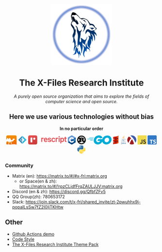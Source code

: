 <div align="center">

<img src="/images/logo.png" height="200px">

# The X-Files Research Institute

*A purely open source organization that aims to explore the fields of computer science and open source.*

## Here we use various technologies without bias
__In no particular order__

<img src="/images/colour-icon.png" height="30px">
<img src="/images/fsharp256.png" height="30px">
<img src="/images/Rescript-logo.svg.png" height="30px">
<img src="/images/ISO_C++_Logo.svg.png" height="30px">
<img src="/images/Rust_programming_language_black_logo.svg.png" height="30px">
<img src="/images/768px-Go_Logo_Blue.svg.png" height="30px">
<img src="/images/Scala-spiral-noise-sm.png" height="30px">
<img src="/images/Java_programming_language_logo.svg.png" height="30px">
<img src="/images/racket-logo.svg" height="30px">
<img src="/images/JavaScript-logo.png" height="30px">
<img src="/images/Typescript_logo_2020.svg.png" height="30px">
<img src="/images/Python-logo-notext.svg.png" height="30px">

</div>

### Community
- Matrix (en): https://matrix.to/#/#x-fri:matrix.org
  - or Space(en & zh): https://matrix.to/#/!rpzCLjdfFrqZAULJJV:matrix.org
- Discord (en & zh): https://discord.gg/QfbfZFv5
- QQ Group(zh): 780653172
- Slack: https://join.slack.com/t/x-fri/shared_invite/zt-2pwuhhx9j-popaILsSw7fZ2I0IjTKHtw

## Other

- [Github Actions demo](/actions)
- [Code Style](/codestyle)
- [The X-Files Research Institute Theme Pack](https://github.com/X-FRI/xfri-theme)

